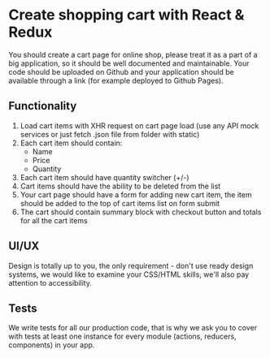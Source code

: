 # Create shopping cart with React & Redux

You should create a cart page for online shop, please treat it as a part of a big application, so it should be well documented and maintainable. Your code should be uploaded on Github and your application should be available through a link (for example deployed to Github Pages).

## Functionality

1. Load cart items with XHR request on cart page load (use any API mock services or just fetch .json file from folder with static)
2. Each cart item should contain:
    - Name
    - Price
    - Quantity
3. Each cart item should have quantity switcher (+/-)
4. Cart items should have the ability to be deleted from the list
5. Your cart page should have a form for adding new cart item, the item should be added to the top of cart items list on form submit
6. The cart should contain summary block with checkout button and totals for all the cart items

## UI/UX

Design is totally up to you, the only requirement - don't use ready design systems, we would like to examine your CSS/HTML skills, we'll also pay attention to accessibility.

## Tests

We write tests for all our production code, that is why we ask you to cover with tests at least one instance for every module (actions, reducers, components) in your app.
